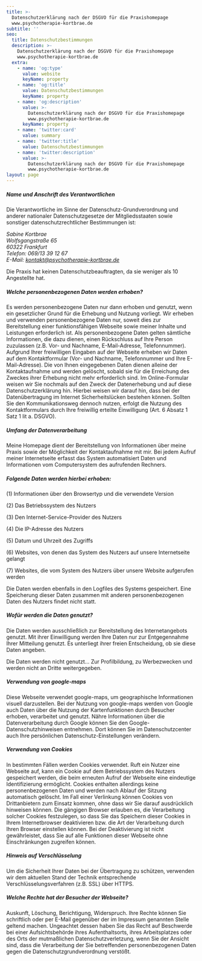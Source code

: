 ```yaml
---
title: >-
  Datenschutzerklärung nach der DSGVO für die Praxishomepage
  www.psychotherapie-kortbrae.de
subtitle: ''
seo:
  title: Datenschutzbestimmungen
  description: >-
    Datenschutzerklärung nach der DSGVO für die Praxishomepage
    www.psychotherapie-kortbrae.de
  extra:
    - name: 'og:type'
      value: website
      keyName: property
    - name: 'og:title'
      value: Datenschutzbestimmungen
      keyName: property
    - name: 'og:description'
      value: >-
        Datenschutzerklärung nach der DSGVO für die Praxishomepage
        www.psychotherapie-kortbrae.de
      keyName: property
    - name: 'twitter:card'
      value: summary
    - name: 'twitter:title'
      value: Datenschutzbestimmungen
    - name: 'twitter:description'
      value: >-
        Datenschutzerklärung nach der DSGVO für die Praxishomepage
        www.psychotherapie-kortbrae.de
layout: page
---
```

##### Name und Anschrift des Verantwortlichen

Die Verantwortliche im Sinne der Datenschutz-Grundverordnung und anderer nationaler Datenschutzgesetze der Mitgliedsstaaten sowie sonstiger datenschutzrechtlicher Bestimmungen ist:

<address>
Sabine Kortbrae<br>
Wolfsgangstraße 65<br>
60322 Frankfurt<br>
Telefon: 069/13 39 12 67<br>
E-Mail: <a href="mailto:kontakt@psychotherapie-kortbrae.de">kontakt@psychotherapie-kortbrae.de</a><br>
</address>

Die Praxis hat keinen Datenschutzbeauftragten, da sie weniger als 10 Angestellte hat.

##### Welche personenbezogenen Daten werden erhoben?

Es werden personenbezogene Daten nur dann erhoben und genutzt, wenn ein gesetzlicher Grund für die Erhebung und Nutzung vorliegt. Wir erheben und verwenden personenbezogene Daten nur, soweit dies zur Bereitstellung einer funktionsfähigen Webseite sowie meiner Inhalte und Leistungen erforderlich ist. Als personenbezogene Daten gelten sämtliche Informationen, die dazu dienen, einen Rückschluss auf Ihre Person zuzulassen (z.B. Vor- und Nachname, E-Mail-Adresse, Telefonnummer). Aufgrund Ihrer freiwilligen Eingaben auf der Webseite erheben wir Daten auf dem Kontaktformular (Vor- und Nachname, Telefonnummer und Ihre E-Mail-Adresse). Die von Ihnen eingegebenen Daten dienen alleine der Kontaktaufnahme und werden gelöscht, sobald sie für die Erreichung des Zweckes ihrer Erhebung nicht mehr erforderlich sind. Im Online-Formular weisen wir Sie nochmals auf den Zweck der Datenerhebung und auf diese Datenschutzerklärung hin. Hierbei weisen wir darauf hin, dass bei der Datenübertragung im Internet Sicherheitslücken bestehen können. Sollten Sie den Kommunikationsweg dennoch nutzen, erfolgt die Nutzung des Kontaktformulars durch Ihre freiwillig erteilte Einwilligung (Art. 6 Absatz 1 Satz 1 lit a. DSGVO).

##### Umfang der Datenverarbeitung

Meine Homepage dient der Bereitstellung von Informationen über meine Praxis sowie der Möglichkeit der Kontaktaufnahme mit mir. Bei jedem Aufruf meiner Internetseite erfasst das System automatisiert Daten und Informationen vom Computersystem des aufrufenden Rechners.

##### Folgende Daten werden hierbei erhoben:

(1) Informationen über den Browsertyp und die verwendete Version

(2) Das Betriebssystem des Nutzers

(3) Den Internet-Service-Provider des Nutzers

(4) Die IP-Adresse des Nutzers

(5) Datum und Uhrzeit des Zugriffs

(6) Websites, von denen das System des Nutzers auf unsere Internetseite gelangt

(7) Websites, die vom System des Nutzers über unsere Website aufgerufen werden

Die Daten werden ebenfalls in den Logfiles des Systems gespeichert. Eine Speicherung dieser Daten zusammen mit anderen personenbezogenen Daten des Nutzers findet nicht statt.

##### Wofür werden die Daten genutzt?

Die Daten werden ausschließlich zur Bereitstellung des Internetangebots genutzt. Mit ihrer Einwilligung werden Ihre Daten nur zur Entgegennahme Ihrer Mitteilung genutzt. Es unterliegt ihrer freien Entscheidung, ob sie diese Daten angeben.

Die Daten werden nicht genutzt…
Zur Profilbildung, zu Werbezwecken und werden nicht an Dritte weitergegeben.

##### Verwendung von google-maps

Diese Webseite verwendet google-maps, um geographische Informationen visuell darzustellen. Bei der Nutzung von google-maps werden von Google auch Daten über die Nutzung der Kartenfunktionen durch Besucher erhoben, verarbeitet und genutzt. Nähre Informationen über die Datenverarbeitung durch Google können Sie den Google-Datenschutzhinweisen entnehmen. Dort können Sie im Datenschutzcenter auch Ihre persönlichen Datenschutz-Einstellungen verändern.

##### Verwendung von Cookies

In bestimmten Fällen werden Cookies verwendet. Ruft ein Nutzer eine Webseite auf, kann ein Cookie auf dem Betriebssystem des Nutzers gespeichert werden, die beim erneuten Aufruf der Webseite eine eindeutige Identifizierung ermöglicht. Cookies enthalten allerdings keine personenbezogenen Daten und werden nach Ablauf der Sitzung automatisch gelöscht. Im Fall einer Verlinkung können Cookies von Drittanbietern zum Einsatz kommen, ohne dass wir Sie darauf ausdrücklich hinweisen können. Die gängigen Browser erlauben es, die Verarbeitung solcher Cookies festzulegen, so dass Sie das Speichern dieser Cookies in Ihrem Internetbrowser deaktivieren bzw. die Art der Verarbeitung durch Ihren Browser einstellen können. Bei der Deaktivierung ist nicht gewährleistet, dass Sie auf alle Funktionen dieser Webseite ohne Einschränkungen zugreifen können.

##### Hinweis auf Verschlüsselung

Um die Sicherheit Ihrer Daten bei der Übertragung zu schützen, verwenden wir dem aktuellen Stand der Technik entsprechende Verschlüsselungsverfahren (z.B. SSL) über HTTPS.

##### Welche Rechte hat der Besucher der Webseite?

Auskunft, Löschung, Berichtigung, Widerspruch. Ihre Rechte können Sie schriftlich oder per E-Mail gegenüber der im Impressum genannten Stelle geltend machen. Ungeachtet dessen haben Sie das Recht auf Beschwerde bei einer Aufsichtsbehörde ihres Aufenthaltsorts, ihres Arbeitsplatzes oder des Orts der mutmaßlichen Datenschutzverletzung, wenn Sie der Ansicht sind, dass die Verarbeitung der Sie betreffenden personenbezogenen Daten gegen die Datenschutzgrundverordnung verstößt.
